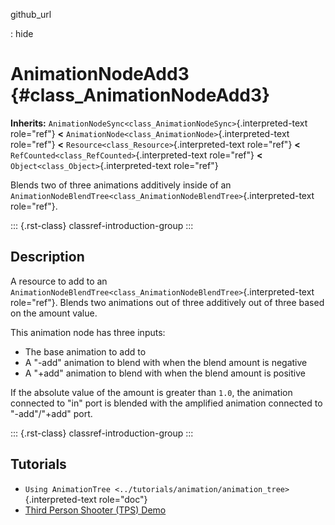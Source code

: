 github_url

:   hide

# AnimationNodeAdd3 {#class_AnimationNodeAdd3}

**Inherits:**
`AnimationNodeSync<class_AnimationNodeSync>`{.interpreted-text
role="ref"} **\<**
`AnimationNode<class_AnimationNode>`{.interpreted-text role="ref"}
**\<** `Resource<class_Resource>`{.interpreted-text role="ref"} **\<**
`RefCounted<class_RefCounted>`{.interpreted-text role="ref"} **\<**
`Object<class_Object>`{.interpreted-text role="ref"}

Blends two of three animations additively inside of an
`AnimationNodeBlendTree<class_AnimationNodeBlendTree>`{.interpreted-text
role="ref"}.

::: {.rst-class}
classref-introduction-group
:::

## Description

A resource to add to an
`AnimationNodeBlendTree<class_AnimationNodeBlendTree>`{.interpreted-text
role="ref"}. Blends two animations out of three additively out of three
based on the amount value.

This animation node has three inputs:

- The base animation to add to
- A \"-add\" animation to blend with when the blend amount is negative
- A \"+add\" animation to blend with when the blend amount is positive

If the absolute value of the amount is greater than `1.0`, the animation
connected to \"in\" port is blended with the amplified animation
connected to \"-add\"/\"+add\" port.

::: {.rst-class}
classref-introduction-group
:::

## Tutorials

- `Using AnimationTree <../tutorials/animation/animation_tree>`{.interpreted-text
  role="doc"}
- [Third Person Shooter (TPS)
  Demo](https://godotengine.org/asset-library/asset/2710)
